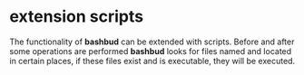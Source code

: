 # extension scripts

The functionality of **bashbud** can be extended with scripts.
Before and after some operations are performed **bashbud**
looks for files named and located in certain places,
if these files exist and is executable, they will be executed.




